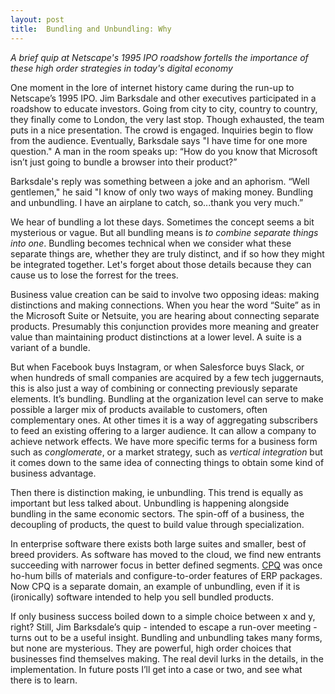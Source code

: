 ```yaml
---
layout: post
title:  Bundling and Unbundling: Why
---
```


*A brief quip at Netscape's 1995 IPO roadshow fortells the importance of these high order strategies in today's digital economy* 

<!--excerpt--> 

One moment in the lore of internet history came during the run-up to Netscape’s 1995 IPO.  Jim Barksdale and other executives participated in a roadshow to educate investors.  Going from city to city, country to country, they finally come to London, the very last stop.  Though exhausted, the team puts in a nice presentation.  The crowd is engaged.  Inquiries begin to flow from the audience.  Eventually, Barksdale says "I have time for one more question."  A man in the room speaks up: “How do you know that Microsoft isn’t just going to bundle a browser into their product?”

Barksdale's reply was something between a joke and an aphorism.  “Well gentlemen," he said "I know of only two ways of making money.  Bundling and unbundling. I have an airplane to catch, so...thank you very much.”  

We hear of bundling a lot these days.  Sometimes the concept seems a bit mysterious or vague.  But all bundling means is *to combine separate things into one*.  Bundling becomes technical when we consider what these separate things are, whether they are truly distinct, and if so how they might be integrated together.  Let's forget about those details because they can cause us to lose the forrest for the trees.    


Business value creation can be said to involve two opposing ideas: making distinctions and making connections.  When you hear the word “Suite” as in the Microsoft Suite or Netsuite, you are hearing about connecting separate products.  Presumably this conjunction provides more meaning and greater value than maintaining product distinctions at a lower level.  A suite is a variant of a bundle.

But when Facebook buys Instagram, or when Salesforce buys Slack, or when hundreds of small companies are acquired by a few tech juggernauts, this is also just a way of combining or connecting previously separate elements.  It’s bundling.  Bundling at the organization level can serve to make possible a larger mix of products available to customers, often complementary ones.  At other times it is a way of aggregating subscribers to feed an existing offering to a larger audience.  It can allow a company to achieve network effects.   We have more specific terms for a business form such as *conglomerate*, or a market strategy, such as *vertical integration* but it comes down to the same idea of connecting things to obtain some kind of business advantage.  

Then there is distinction making, ie unbundling.  This trend is equally as important but less talked about.  Unbundling is happening alongside bundling in the same economic sectors.  The spin-off of a business, the decoupling of products, the quest to build value through specialization.  

In enterprise software there exists both large suites and smaller, best of breed providers.  As software has moved to the cloud, we find new entrants succeeding with narrower focus in  better defined segments.  [CPQ](https://en.wikipedia.org/wiki/Configure,_price_and_quote) was once ho-hum bills of materials and configure-to-order features of ERP packages.  Now CPQ is a separate domain, an example of unbundling, even if it is (ironically) software intended to help you sell bundled products. 

If only business success boiled down to a simple choice between x and y, right?  Still, Jim Barksdale’s quip - intended to escape a run-over meeting - turns out to be a useful insight.  Bundling and unbundling takes many forms, but none are mysterious.  They are powerful, high order choices that businesses find themselves making.  The real devil lurks in the details, in the implementation.  In future posts I’ll get into a case or two, and see what there is to learn.  


  


